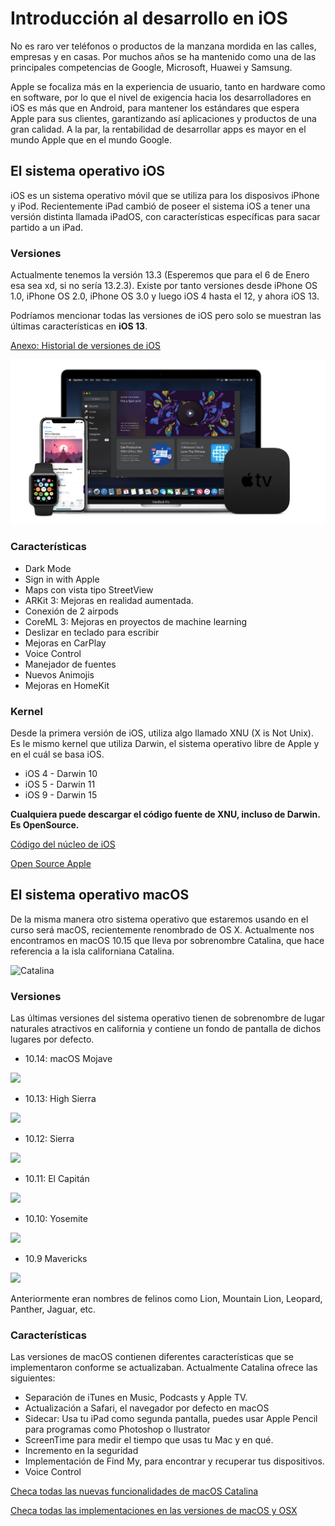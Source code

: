 # Introducción al desarrollo en iOS
No es raro ver teléfonos o productos de la manzana mordida en las calles, empresas y en casas. Por muchos años se ha mantenido como una de las principales competencias de Google, Microsoft, Huawei y Samsung.

Apple se focaliza más en la experiencia de usuario, tanto en hardware como en software, por lo que el nivel de exigencia hacia los desarrolladores en iOS es más que en Android, para mantener los estándares que espera Apple para sus clientes, garantizando así aplicaciones y productos de una gran calidad. A la par, la rentabilidad de desarrollar apps es mayor en el mundo Apple que en el mundo Google.

## El sistema operativo iOS

iOS es un sistema operativo móvil que se utiliza para los disposivos iPhone y iPod. Recientemente iPad cambió de poseer el sistema iOS a tener una versión distinta llamada iPadOS, con características específicas para sacar partido a un iPad. 

### Versiones

Actualmente tenemos la versión 13.3 (Esperemos que para el 6 de Enero esa sea xd, si no sería 13.2.3).
Existe por tanto versiones desde
iPhone OS 1.0, iPhone OS 2.0, iPhone OS 3.0 y luego iOS 4 hasta el 12, y ahora iOS 13.

Podríamos mencionar todas las versiones de iOS pero solo se muestran las últimas características en **iOS 13**. 

[Anexo: Historial de versiones de iOS](https://es.wikipedia.org/wiki/Anexo:Historial_de_versiones_de_iOS)

![iOS 13](scr1.png)

### Características

- Dark Mode
- Sign in with Apple
- Maps con vista tipo StreetView
- ARKit 3: Mejoras en realidad aumentada.
- Conexión de 2 airpods
- CoreML 3: Mejoras en proyectos de machine learning
- Deslizar en teclado para escribir
- Mejoras en CarPlay
- Voice Control
- Manejador de fuentes
- Nuevos Animojis
- Mejoras en HomeKit

### Kernel
Desde la primera versión de iOS, utiliza algo llamado XNU (X is Not Unix). Es le mismo kernel que utiliza Darwin, el sistema operativo libre de Apple y en el cuál se basa iOS.

- iOS 4 - Darwin 10
- iOS 5 - Darwin 11
- iOS 9 - Darwin 15

**Cualquiera puede descargar el código fuente de XNU, incluso de Darwin. Es OpenSource.**



[Código del núcleo de iOS](https://opensource.apple.com/source/)

[Open Source Apple](https://opensource.apple.com)


## El sistema operativo macOS

De la misma manera otro sistema operativo que estaremos usando en el curso será macOS, recientemente renombrado de OS X. Actualmente nos encontramos en macOS 10.15 que lleva por sobrenombre Catalina, que hace referencia a la isla californiana Catalina.


![Catalina](catalina.jpg)


### Versiones

Las últimas versiones del sistema operativo tienen de sobrenombre de lugar naturales atractivos en california y contiene un fondo de pantalla de dichos lugares por defecto. 

- 10.14: macOS Mojave

![](mova.jpg)

- 10.13: High Sierra

![](highsierra.jpg)

- 10.12: Sierra

![](sierra.jpg)

- 10.11: El Capitán

![](elcapitan.jpg)

- 10.10: Yosemite

![](yosemite.jpg)

- 10.9 Mavericks

![](osxmave.jpg)

Anteriormente eran nombres de felinos como Lion, Mountain Lion, Leopard, Panther, Jaguar, etc.


### Características

Las versiones de macOS contienen diferentes características que se implementaron conforme se actualizaban. Actualmente Catalina ofrece las siguientes:

- Separación de iTunes en Music, Podcasts y Apple TV.
- Actualización a Safari, el navegador por defecto en macOS
- Sidecar: Usa tu iPad como segunda pantalla, puedes usar Apple Pencil para programas como Photoshop o Ilustrator
- ScreenTime para medir el tiempo que usas tu Mac y en qué.
- Incremento en la seguridad
- Implementación de Find My, para encontrar y recuperar tus dispositivos.
- Voice Control


[Checa todas las nuevas funcionalidades de macOS Catalina](https://www.apple.com/mx/macos/catalina/features/)

[Checa todas las implementaciones en las versiones de macOS y OSX](https://es.wikipedia.org/wiki/MacOS#Versiones)






